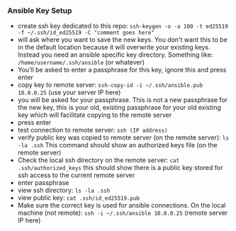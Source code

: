 ### Ansible Key Setup
- create ssh key dedicated to this repo: `ssh-keygen -o -a 100 -t ed25519 -f ~/.ssh/id_ed25519 -C "comment goes here"`
- will ask where you want to save the new keys. You don't want this to be in the default location because it will overwrite your existing keys. Instead you need an ansible specific key directory. Something like: `/home/username/.ssh/ansible` (or whatever)
- You’ll be asked to enter a passphrase for this key, ignore this and press enter
- copy key to remote server: `ssh-copy-id -i ~/.ssh/ansible.pub 10.0.0.25` (use your server IP here)
- you will be asked for your passphrase. This is not a new passphrase for the new key, this is your old, existing passphrase for your old existing key which will facilitate copying to the remote server
- press enter 
- test connection to remote server: `ssh (IP address)`
- verify public key was copied to remote server (on the remote server): `ls -la .ssh` This command should show an authorized keys file (on the remote server)
-  Check the local ssh directory on the remote server: `cat .ssh/authorized_keys` this should show there is a public key stored for ssh access to the current remote server
- enter passphrase
- view ssh directory: `ls -la .ssh`
- view public key: `cat .ssh/id_ed25519.pub`
- Make sure the correct key is used for ansible connections. On the local machine (not remote): `ssh -i ~/.ssh/ansible 10.0.0.25` (remote server IP here)

### 
